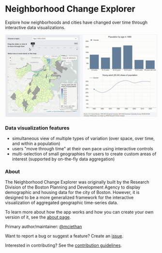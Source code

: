 # Neighborhood Change Explorer
Explore how neighborhoods and cities have changed over time through interactive data visualizations. 

[![Screenshot of Neighborhood Change Explorer](img/demo.gif)](https://bpda-research-division.shinyapps.io/neighborhood-change/)

### Data visualization features

* simultaneous view of multiple types of variation (over space, over time, and within a population)
* users "move through time" at their own pace using interactive controls
* multi-selection of small geographies for users to create custom areas of interest (supported by on-the-fly data aggregation)

### About

The Neighborhood Change Explorer was originally built by the Research Division of the Boston Planning and Development Agency to display demographic and housing data for the city of Boston. However, it is designed to be a more generalized framework for the interactive visualization of aggregated geographic time-series data. 

To learn more about how the app works and how you can create your own version of it, see the [about page](ABOUT.md).

Primary author/maintainer: [@mciethan](https://www.github.com/mciethan)

Want to report a bug or suggest a feature? Create an [issue](https://github.com/bpda-research-division/neighborhood-change/issues). 

Interested in contributing? See the [contribution guidelines](CONTRIBUTING.md).